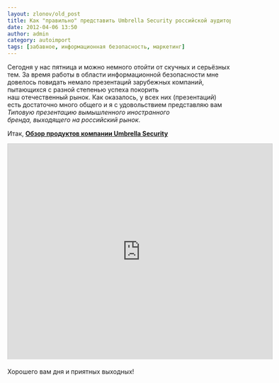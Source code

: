 ```yaml
---
layout: zlonov/old_post
title: Как "правильно" представить Umbrella Security российской аудитории?
date: 2012-04-06 13:50
author: admin
category: autoimport
tags: [забавное, информационная безопасность, маркетинг]
---
```

Сегодня у нас пятница и можно немного отойти от скучных и серьёзных тем. За время работы в области информационной безопасности мне довелось повидать немало презентаций зарубежных компаний, пытающихся с разной степенью успеха покорить наш отечественный рынок. Как оказалось, у всех них (презентаций) есть достаточно много общего и я с удовольствием представляю вам <i>Типовую презентацию вымышленного иностранного бренда, выходящего на российский рынок</i>.

Итак, <strong><a title="Обзор продуктов компании Umbrella security" href="http://www.slideshare.net/zlonov/umbrella-security" target="_blank">Обзор продуктов компании Umbrella Security</a></strong>
<p style="text-align: center;"><iframe style="border: 1px solid #CCC; border-width: 1px 1px 0; margin-bottom: 5px;" src="https://www.slideshare.net/slideshow/embed_code/12299515?rel=0" height="486" width="597" allowfullscreen="" frameborder="0" marginwidth="0" marginheight="0" scrolling="no"></iframe>

Хорошего вам дня и приятных выходных!

